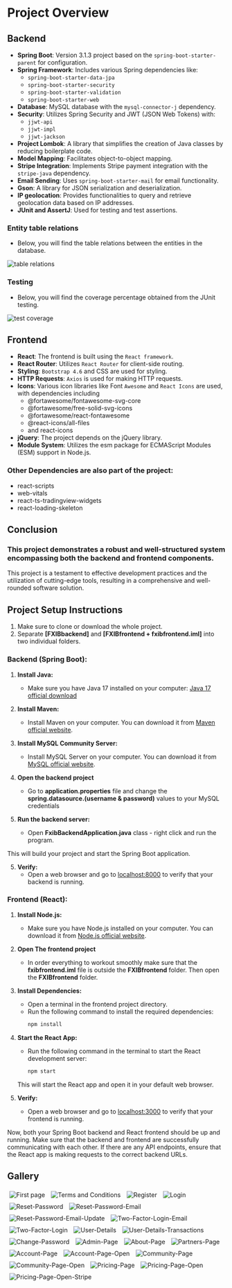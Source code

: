 # Project Overview

## Backend

- **Spring Boot**: Version 3.1.3 project based on the `spring-boot-starter-parent` for configuration.
- **Spring Framework**: Includes various Spring dependencies like:
    - `spring-boot-starter-data-jpa`
    - `spring-boot-starter-security`
    - `spring-boot-starter-validation`
    - `spring-boot-starter-web`
- **Database**: MySQL database with the `mysql-connector-j` dependency.
- **Security**: Utilizes Spring Security and JWT (JSON Web Tokens) with:
    - `jjwt-api`
    - `jjwt-impl`
    - `jjwt-jackson`
- **Project Lombok**: A library that simplifies the creation of Java classes by reducing boilerplate code.
- **Model Mapping**: Facilitates object-to-object mapping.
- **Stripe Integration**: Implements Stripe payment integration with the `stripe-java` dependency.
- **Email Sending**: Uses `spring-boot-starter-mail` for email functionality.
- **Gson**: A library for JSON serialization and deserialization.
- **IP geolocation**:  Provides functionalities to query and retrieve geolocation data based on IP addresses.
- **JUnit and AssertJ**: Used for testing and test assertions.

### Entity table relations

- Below, you will find the table relations between the entities in the database.
  
![table relations](https://i.imgur.com/IVoDCmB.png)


### Testing

- Below, you will find the coverage percentage obtained from the JUnit testing.
  
![test coverage](https://i.imgur.com/25XXRtk.png)

## Frontend

- **React**: The frontend is built using the `React framework`.
- **React Router**: Utilizes `React Router` for client-side routing.
- **Styling**: `Bootstrap 4.6` and CSS are used for styling.
- **HTTP Requests**: `Axios` is used for making HTTP requests.
- **Icons**: Various icon libraries like Font `Awesome` and `React Icons` are used, with dependencies including
    - @fortawesome/fontawesome-svg-core
    - @fortawesome/free-solid-svg-icons
    - @fortawesome/react-fontawesome
    - @react-icons/all-files
    - and react-icons
- **jQuery**: The project depends on the jQuery library.
- **Module System**: Utilizes the esm package for ECMAScript Modules (ESM) support in Node.js.

### Other Dependencies are also part of the project:

- react-scripts
- web-vitals
- react-ts-tradingview-widgets
- react-loading-skeleton
   
## Conclusion

### This project demonstrates a robust and well-structured system encompassing both the **backend** and **frontend** components.

This project is a testament to effective development practices and the utilization of cutting-edge tools, resulting
in a comprehensive and well-rounded software solution.


## Project Setup Instructions

1. Make sure to clone or download the whole project.
2. Separate **[FXIBbackend]** and **[FXIBfrontend + fxibfrontend.iml]** into two individual folders.

### Backend (Spring Boot):

1. **Install Java:**
    - Make sure you have Java 17 installed on your computer:
      [Java 17 official download](https://www.oracle.com/java/technologies/javase/jdk17-archive-downloads.html)


2. **Install Maven:**
    - Install Maven on your computer. You can download it
      from [Maven official website](https://maven.apache.org/download.cgi).


3. **Install MySQL Community Server:**
    - Install MySQL Server on your computer. You can download it
      from [MySQL official website](https://dev.mysql.com/downloads/installer/).


4. **Open the backend project**
    - Go to **application.properties** file and change the **spring.datasource.(username & password)** values to your
      MySQL
      credentials


5. **Run the backend server:**
    - Open **FxibBackendApplication.java** class - right click and run the program.

This will build your project and start the Spring Boot application.

5. **Verify:**
    - Open a web browser and go to [localhost:8000](http://localhost:8000) to verify that your backend is running.

### Frontend (React):

1. **Install Node.js:**
    - Make sure you have Node.js installed on your computer. You can download it
      from [Node.js official website](https://nodejs.org/).


2. **Open The frontend project**
    - In order everything to workout smoothly make sure that the **fxibfrontend.iml** file is outside the 
   **FXIBfrontend** folder. Then open the **FXIBfrontend** folder.


3. **Install Dependencies:**
   - Open a terminal in the frontend project directory.
   - Run the following command to install the required dependencies:
     ```bash
     npm install
     ```

4. **Start the React App:**
   - Run the following command in the terminal to start the React development server:
     ```bash
     npm start
     ```
   This will start the React app and open it in your default web browser.


5. **Verify:**
   - Open a web browser and go to [localhost:3000](http://localhost:3000) to verify that your frontend is running.

Now, both your Spring Boot backend and React frontend should be up and running. Make sure that the
backend and frontend are successfully communicating with each other. If there are any API endpoints, ensure that the
React app is making requests to the correct backend URLs.



## Gallery

<img src="https://i.imgur.com/6dXhrHX.png" alt="First page" style="padding: 5px">
<img src="https://i.imgur.com/XleovlP.png" alt="Terms and Conditions" style="padding: 5px">
<img src="https://i.imgur.com/jSkla0d.png" alt="Register" style=" padding: 5px">
<img src="https://i.imgur.com/0Ym0E9W.png" alt="Login" style=" padding: 5px;">
<img src="https://i.imgur.com/A3ca1FU.png" alt="Reset-Password" style="padding: 5px">
<img src="https://i.imgur.com/0WfYW9p.png" alt="Reset-Password-Email" style="padding: 5px;">
<img src="https://i.imgur.com/w82OJAe.png" alt="Reset-Password-Email-Update" style="padding: 5px;">
<img src="https://i.imgur.com/xrljSFk.png" alt="Two-Factor-Login-Email" style=" padding: 5px">
<img src="https://i.imgur.com/nu6lwHq.png" alt="Two-Factor-Login" style=" padding: 5px">
<img src="https://i.imgur.com/lJRJups.png" alt="User-Details" style="padding: 5px">
<img src="https://i.imgur.com/yLqNcTL.png" alt="User-Details-Transactions" style="padding: 5px">
<img src="https://i.imgur.com/cKrf4nA.png" alt="Change-Password" style="padding: 5px">
<img src="https://i.imgur.com/6xMi9jH.png" alt="Admin-Page" style="padding: 5px">
<img src="https://i.imgur.com/5wqtKW6.png" alt="About-Page" style="padding: 5px">
<img src="https://i.imgur.com/7E0RuDy.png" alt="Partners-Page" style="padding: 5px">
<img src="https://i.imgur.com/UdFElzX.png" alt="Account-Page" style="padding: 5px">
<img src="https://i.imgur.com/Uf03Egq.png" alt="Account-Page-Open" style="padding: 5px">
<img src="https://i.imgur.com/DO00fpt.png" alt="Community-Page" style="padding: 5px">
<img src="https://i.imgur.com/ixmNA8B.png" alt="Community-Page-Open" style="padding: 5px">
<img src="https://i.imgur.com/xiRnMBW.png" alt="Pricing-Page" style="padding: 5px">
<img src="https://i.imgur.com/9rDzJaB.png" alt="Pricing-Page-Open" style="padding: 5px">
<img src="https://i.imgur.com/9AhzHJt.png" alt="Pricing-Page-Open-Stripe" style="padding: 5px">
